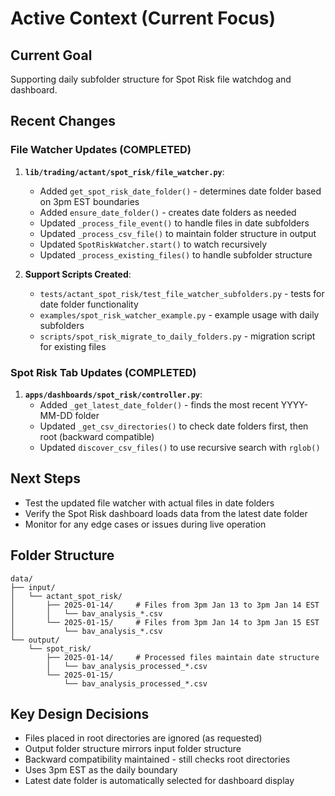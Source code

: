 # Active Context (Current Focus)

## Current Goal
Supporting daily subfolder structure for Spot Risk file watchdog and dashboard.

## Recent Changes

### File Watcher Updates (COMPLETED)
1. **`lib/trading/actant/spot_risk/file_watcher.py`**:
   - Added `get_spot_risk_date_folder()` - determines date folder based on 3pm EST boundaries
   - Added `ensure_date_folder()` - creates date folders as needed
   - Updated `_process_file_event()` to handle files in date subfolders
   - Updated `_process_csv_file()` to maintain folder structure in output
   - Updated `SpotRiskWatcher.start()` to watch recursively
   - Updated `_process_existing_files()` to handle subfolder structure

2. **Support Scripts Created**:
   - `tests/actant_spot_risk/test_file_watcher_subfolders.py` - tests for date folder functionality
   - `examples/spot_risk_watcher_example.py` - example usage with daily subfolders
   - `scripts/spot_risk_migrate_to_daily_folders.py` - migration script for existing files

### Spot Risk Tab Updates (COMPLETED)
1. **`apps/dashboards/spot_risk/controller.py`**:
   - Added `_get_latest_date_folder()` - finds the most recent YYYY-MM-DD folder
   - Updated `_get_csv_directories()` to check date folders first, then root (backward compatible)
   - Updated `discover_csv_files()` to use recursive search with `rglob()`

## Next Steps
- Test the updated file watcher with actual files in date folders
- Verify the Spot Risk dashboard loads data from the latest date folder
- Monitor for any edge cases or issues during live operation

## Folder Structure
```
data/
├── input/
│   └── actant_spot_risk/
│       ├── 2025-01-14/     # Files from 3pm Jan 13 to 3pm Jan 14 EST
│       │   └── bav_analysis_*.csv
│       └── 2025-01-15/     # Files from 3pm Jan 14 to 3pm Jan 15 EST
│           └── bav_analysis_*.csv
└── output/
    └── spot_risk/
        ├── 2025-01-14/     # Processed files maintain date structure
        │   └── bav_analysis_processed_*.csv
        └── 2025-01-15/
            └── bav_analysis_processed_*.csv
```

## Key Design Decisions
- Files placed in root directories are ignored (as requested)
- Output folder structure mirrors input folder structure
- Backward compatibility maintained - still checks root directories
- Uses 3pm EST as the daily boundary
- Latest date folder is automatically selected for dashboard display